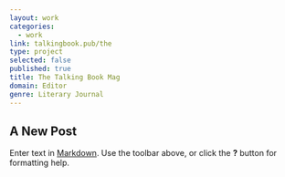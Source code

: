 ```yaml
---
layout: work
categories:
  - work
link: talkingbook.pub/the
type: project
selected: false
published: true
title: The Talking Book Mag
domain: Editor
genre: Literary Journal
---
```

## A New Post

Enter text in [Markdown](http://daringfireball.net/projects/markdown/). Use the toolbar above, or click the **?** button for formatting help.
